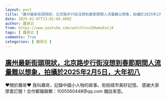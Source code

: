 ```yaml
---
layout: post
title: "廣州最新街頭現狀，北京路步行街沒想到春節期間人流量難以想象，拍攝於2025年2月5日，大年初八"
date: 2025-02-07T13:01:04.000Z
author: 趣哥记
from: https://www.youtube.com/watch?v=iEHwmoEotj8
tags: [ 趣哥记 ]
comments: True
categories: [ 趣哥记 ]
---
```

<!--1738933264000-->
[廣州最新街頭現狀，北京路步行街沒想到春節期間人流量難以想象，拍攝於2025年2月5日，大年初八](https://www.youtube.com/watch?v=iEHwmoEotj8)
------

<div>
♥關於趣哥♥  我叫趣哥，記錄中國小人物的故事。街拍城市美好記憶。  感謝大家厚愛訂閱！合作郵箱聯繫：1005560448@qq.com 備註來意。
</div>
